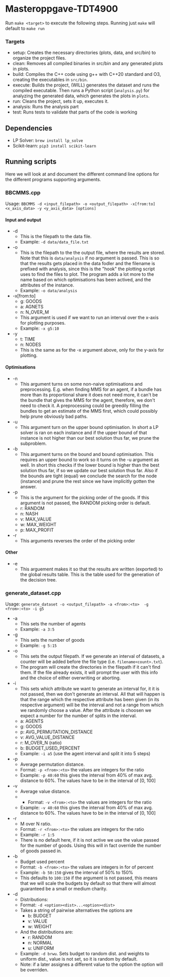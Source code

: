 # Masteroppgave-TDT4900

Run ```make <target>``` to execute the following steps. Running just ```make``` will default to ```make run```

### Targets

* setup: Creates the necessary directories (plots, data, and src/bin) to organize the project files.
* clean: Removes all compiled binaries in src/bin and any generated plots in plots.
* build: Compiles the C++ code using g++ with C++20 standard and O3, creating the executables in ```src/bin```.
* execute: Builds the project, (WILL) generates the dataset and runs the compiled executable. Then runs a Python script (```analysis.py```) for analyzing the generated data, which generates the plots in ```plots```.
* run: Cleans the project, sets it up, executes it.
* analysis: Runs the analysis part
* test: Runs tests to validate that parts of the code is working

## Dependencies
* LP Solver: ```brew install lp_solve```
* Scikit-learn: ```pip3 install scikit-learn```

## Running scripts
Here we will look at and document the different command line options for the different programs supporting arguments.

### BBCMMS.cpp

Usage: ```BBCMMS -d <input_filepath> -o <output_filepath> -x[from:to] <x_axis_data> -y <y_axis_data> [options]```

#### Input and output
* -d
  * This is the filepath to the data file.
  * Example: ```-d data/data_file.txt```
* -o
  * This is the filepath to the the output file, where the results are stored. Note that this is ```data/analysis``` if no argument is passed. This is so that the results gets placed in the data fodler and the filename is prefixed with analysis, since this is the "hook" the plotting script uses to find the files to plot. The program adds a lot more to the name based on which optimisations has been actived, and the attributes of the instance.
  * Example: ```-o data/analysis```
* -x[from:to]
  * g: GOODS
  * a: AGNETS
  * n: N_OVER_M
  * This argument is used if we want to run an interval over the x-axis for plotting purposes.
  * Example: ```-x g5:10```
* -y
  * t: TIME
  * n: NODES
  * This is the same as for the -x argument above, only for the y-axis for plotting.

#### Optimisations
* -n
  * This argument turns on some non-naive optimisations and preprocessing. E.g. when finding MMS for an agent, if a bundle has more than its proportional share it does not need more, it can't be the bundle that gives the MMS for the agent, therefore, we don't need to check it. A preprocessing could be greedily filling the bundles to get an estimate of the MMS first, which could possibly help prune obviously bad paths.
* -u
  * This argument turn on the upper bound optimisation. In short a LP solver is ran on each instance and if the upper bound of that instance is not higher than our best solution thus far, we prune the subproblem.
* -b
  * This argument turns on the bound and bound optimisation. This requires an upper bound to work so it turns on the -u argument as well. In short this checks if the lower bound is higher than the best solution thus far, if so we update our best solution thus far. Also if the bounds are tight (equal) we conclude the search for the node (instance) and prune the rest since we have implicitly gotten the answer.
* -p
  * This is the argument for the picking order of the goods. If this argument is not passed, the RANDOM picking order is default.
  * r: RANDOM
  * n: NASH
  * v: MAX_VALUE
  * w: MAX_WEIGHT
  * p: MAX_PROFIT
* -r
  * This arguments reverses the order of the picking order
#### Other
* -e
  * This arguement makes it so that the results are written (exported) to the global results table. This is the table used for the generation of the decision tree.
 
### generate_dataset.cpp
Usage: ```generate_dataset -o <output_filepath> -a <from>:<to>  -g <from>:<to> -i g5```

* -a
  * This sets the number of agents
  * Example: ```-a 3:5```
* -g
  * This sets the number of goods
  * Example: ```-g 5:15```
* -o
  * This sets the output filepath. If we generate an interval of datasets, a counter will be added before the file type (i.e. ```filename<count>.txt```).
  * The program will create the directories in the filepath if it can't find them. If the file already exists, it will prompt the user with this info and the choice of either overwriting or aborting.
* -i
  * This sets which attribute we want to generate an interval for, it it is not passed, then we don't generate an interval. All that will happen is that the range which the respective attribute has been given (in its respective argument) will be the interval and not a range from which we randomly choose a value. After the attribute is choosen we expect a number for the number of splits in the interval.
  * a: AGENTS
  * g: GOODS
  * p: AVG_PERMUTATION_DISTANCE
  * v: AVG_VALUE_DISTANCE
  * r: M_OVER_N (ratio)
  * b: BUDGET_USED_PERCENT
  * Example: ```-i a5``` (use the agent interval and split it into 5 steps)
* -p
  * Average permutation distance.
  * Format: ```-p <from>:<to>``` the values are integers for the ratio
  * Example: ```-p 40:60``` this gives the interval from 40% of max avg. distance to 60%. The values have to be in the interval of [0, 100]
* -v
  * Average value distance.
  * * Format: ```-v <from>:<to>``` the values are integers for the ratio
  * Example: ```-v 40:60``` this gives the interval from 40% of max avg. distance to 60%. The values have to be in the interval of [0, 100]
* -r
  * M over N ratio.
  * Format: ```-r <from>:<to>``` the values are integers for the ratio
  * Example: ```-r 1:5```
  * There is no default here, if it is not active we use the value passed for the number of goods. Using this will in fact override the number of goods passed in.
* -b
  * Budget used percent
  * Format: ```-b <from>:<to>``` the values are integers in for of percent
  * Example: ```-b 50:150``` gives the interval of 50% to 150%
  * This defaults to ```100:150``` if the argument is not passed, this means that we will scale the budgets by default so that there will almost guaranteed be a small or medium charity.
* -d
  * Distributions:
  * Format: ```-d <option><dist>...<option><dist>```
  * Takes a string of pairwise alternatives the options are
    * b: BUDGET
    * v: VALUE
    * w: WEIGHT
  * And the distributions are:
    * r: RANDOM
    * n: NORMAL
    * u: UNIFORM
  * Example: ```-d brwu```. Sets budget to random dist. and weights to uniform dist., value is not set, so it is random by default.
  * Note: if a later assignes a different value to the option the option will be overriden.
